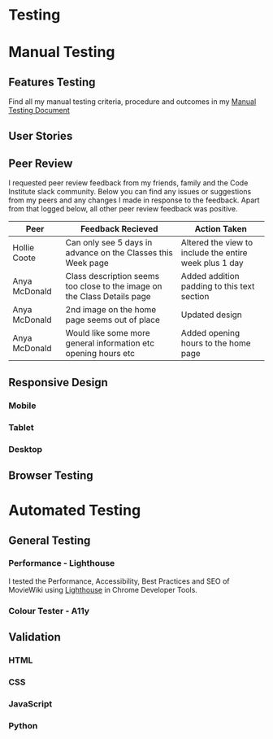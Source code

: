 # Testing

# Manual Testing

## Features Testing
Find all my manual testing criteria, procedure and outcomes in my [Manual Testing Document](ms4-manual-feature-testing.pdf)

## User Stories

## Peer Review

I requested peer review feedback from my friends, family and the Code Institute slack community. Below you can find any issues or suggestions from my peers and any changes I made in response to the feedback. Apart from that logged below, all other peer review feedback was positive.

|Peer |Feedback Recieved |Action Taken |
|-----|-----|-----|
|Hollie Coote |Can only see 5 days in advance on the Classes this Week page |Altered the view to include the entire week plus 1 day |
|Anya McDonald |Class description seems too close to the image on the Class Details page |Added addition padding to this text section |
|Anya McDonald |2nd image on the home page seems out of place |Updated design |
|Anya McDonald |Would like some more general information etc opening hours etc  |Added opening hours to the home page |

## Responsive Design 

### Mobile
### Tablet
### Desktop

## Browser Testing


# Automated Testing

## General Testing

### Performance - Lighthouse
I tested the Performance, Accessibility, Best Practices and SEO of MovieWiki using [Lighthouse](https://developers.google.com/web/tools/lighthouse) in Chrome Developer Tools.

### Colour Tester - A11y

## Validation

### HTML

### CSS

### JavaScript

### Python